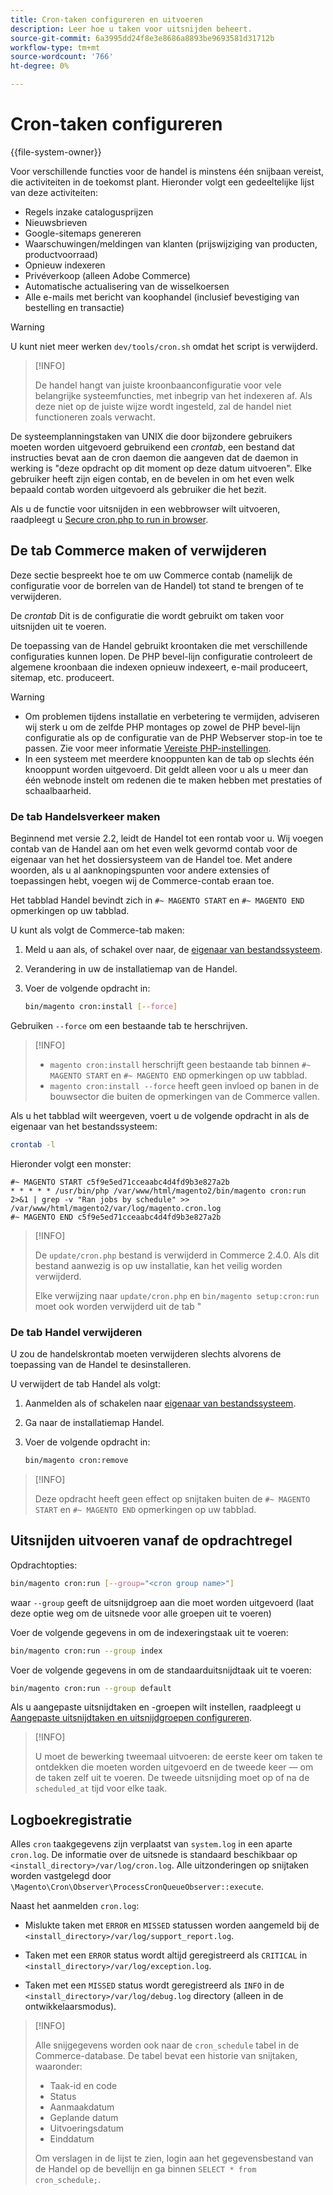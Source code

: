 ```yaml
---
title: Cron-taken configureren en uitvoeren
description: Leer hoe u taken voor uitsnijden beheert.
source-git-commit: 6a3995dd24f8e3e8686a8893be9693581d31712b
workflow-type: tm+mt
source-wordcount: '766'
ht-degree: 0%

---
```



# Cron-taken configureren

{{file-system-owner}}

Voor verschillende functies voor de handel is minstens één snijbaan vereist, die activiteiten in de toekomst plant. Hieronder volgt een gedeeltelijke lijst van deze activiteiten:

- Regels inzake catalogusprijzen
- Nieuwsbrieven
- Google-sitemaps genereren
- Waarschuwingen/meldingen van klanten (prijswijziging van producten, productvoorraad)
- Opnieuw indexeren
- Privéverkoop (alleen Adobe Commerce)
- Automatische actualisering van de wisselkoersen
- Alle e-mails met bericht van koophandel (inclusief bevestiging van bestelling en transactie)

>[!WARNING]
>
>U kunt niet meer werken `dev/tools/cron.sh` omdat het script is verwijderd.

>[!INFO]
>
>De handel hangt van juiste kroonbaanconfiguratie voor vele belangrijke systeemfuncties, met inbegrip van het indexeren af. Als deze niet op de juiste wijze wordt ingesteld, zal de handel niet functioneren zoals verwacht.

De systeemplanningstaken van UNIX die door bijzondere gebruikers moeten worden uitgevoerd gebruikend een _crontab_, een bestand dat instructies bevat aan de cron daemon die aangeven dat de daemon in werking is &quot;deze opdracht op dit moment op deze datum uitvoeren&quot;. Elke gebruiker heeft zijn eigen contab, en de bevelen in om het even welk bepaald contab worden uitgevoerd als gebruiker die het bezit.

Als u de functie voor uitsnijden in een webbrowser wilt uitvoeren, raadpleegt u [Secure cron.php to run in browser](../security/secure-cron-php.md).

## De tab Commerce maken of verwijderen

Deze sectie bespreekt hoe te om uw Commerce contab (namelijk de configuratie voor de borrelen van de Handel) tot stand te brengen of te verwijderen.

De _crontab_ Dit is de configuratie die wordt gebruikt om taken voor uitsnijden uit te voeren.

De toepassing van de Handel gebruikt kroontaken die met verschillende configuraties kunnen lopen. De PHP bevel-lijn configuratie controleert de algemene kroonbaan die indexen opnieuw indexeert, e-mail produceert, sitemap, etc. produceert.

>[!WARNING]
>
>- Om problemen tijdens installatie en verbetering te vermijden, adviseren wij sterk u om de zelfde PHP montages op zowel de PHP bevel-lijn configuratie als op de configuratie van de PHP Webserver stop-in toe te passen. Zie voor meer informatie [Vereiste PHP-instellingen](https://devdocs.magento.com/guides/v2.4/install-gde/prereq/php-settings.html).
>- In een systeem met meerdere knooppunten kan de tab op slechts één knooppunt worden uitgevoerd. Dit geldt alleen voor u als u meer dan één webnode instelt om redenen die te maken hebben met prestaties of schaalbaarheid.


### De tab Handelsverkeer maken

Beginnend met versie 2.2, leidt de Handel tot een rontab voor u. Wij voegen contab van de Handel aan om het even welk gevormd contab voor de eigenaar van het het dossiersysteem van de Handel toe. Met andere woorden, als u al aanknopingspunten voor andere extensies of toepassingen hebt, voegen wij de Commerce-contab eraan toe.

Het tabblad Handel bevindt zich in `#~ MAGENTO START` en `#~ MAGENTO END` opmerkingen op uw tabblad.

U kunt als volgt de Commerce-tab maken:

1. Meld u aan als, of schakel over naar, de [eigenaar van bestandssysteem](https://devdocs.magento.com/guides/v2.4/install-gde/prereq/file-sys-perms-over.html).
1. Verandering in uw de installatiemap van de Handel.
1. Voer de volgende opdracht in:

   ```bash
   bin/magento cron:install [--force]
   ```

Gebruiken `--force` om een bestaande tab te herschrijven.

>[!INFO]
>
>- `magento cron:install` herschrijft geen bestaande tab binnen `#~ MAGENTO START` en `#~ MAGENTO END` opmerkingen op uw tabblad.
>- `magento cron:install --force` heeft geen invloed op banen in de bouwsector die buiten de opmerkingen van de Commerce vallen.


Als u het tabblad wilt weergeven, voert u de volgende opdracht in als de eigenaar van het bestandssysteem:

```bash
crontab -l
```

Hieronder volgt een monster:

```terminal
#~ MAGENTO START c5f9e5ed71cceaabc4d4fd9b3e827a2b
* * * * * /usr/bin/php /var/www/html/magento2/bin/magento cron:run 2>&1 | grep -v "Ran jobs by schedule" >> /var/www/html/magento2/var/log/magento.cron.log
#~ MAGENTO END c5f9e5ed71cceaabc4d4fd9b3e827a2b
```

>[!INFO]
>
>De `update/cron.php` bestand is verwijderd in Commerce 2.4.0. Als dit bestand aanwezig is op uw installatie, kan het veilig worden verwijderd.
>
>Elke verwijzing naar `update/cron.php` en `bin/magento setup:cron:run` moet ook worden verwijderd uit de tab &quot;

### De tab Handel verwijderen

U zou de handelskrontab moeten verwijderen slechts alvorens de toepassing van de Handel te desinstalleren.

U verwijdert de tab Handel als volgt:

1. Aanmelden als of schakelen naar [eigenaar van bestandssysteem](https://devdocs.magento.com/guides/v2.4/install-gde/prereq/file-sys-perms-over.html).
1. Ga naar de installatiemap Handel.
1. Voer de volgende opdracht in:

   ```bash
   bin/magento cron:remove
   ```

>[!INFO]
>
>Deze opdracht heeft geen effect op snijtaken buiten de `#~ MAGENTO START` en `#~ MAGENTO END` opmerkingen op uw tabblad.

## Uitsnijden uitvoeren vanaf de opdrachtregel

Opdrachtopties:

```bash
bin/magento cron:run [--group="<cron group name>"]
```

waar `--group` geeft de uitsnijdgroep aan die moet worden uitgevoerd (laat deze optie weg om de uitsnede voor alle groepen uit te voeren)

Voer de volgende gegevens in om de indexeringstaak uit te voeren:

```bash
bin/magento cron:run --group index
```

Voer de volgende gegevens in om de standaarduitsnijdtaak uit te voeren:

```bash
bin/magento cron:run --group default
```

Als u aangepaste uitsnijdtaken en -groepen wilt instellen, raadpleegt u [Aangepaste uitsnijdtaken en uitsnijdgroepen configureren](../cron/custom-cron.md).

>[!INFO]
>
>U moet de bewerking tweemaal uitvoeren: de eerste keer om taken te ontdekken die moeten worden uitgevoerd en de tweede keer — om de taken zelf uit te voeren. De tweede uitsnijding moet op of na de `scheduled_at` tijd voor elke taak.

## Logboekregistratie

Alles `cron` taakgegevens zijn verplaatst van `system.log` in een aparte `cron.log`.
De informatie over de uitsnede is standaard beschikbaar op `<install_directory>/var/log/cron.log`.
Alle uitzonderingen op snijtaken worden vastgelegd door `\Magento\Cron\Observer\ProcessCronQueueObserver::execute`.

Naast het aanmelden `cron.log`:

- Mislukte taken met `ERROR` en `MISSED` statussen worden aangemeld bij de `<install_directory>/var/log/support_report.log`.

- Taken met een `ERROR` status wordt altijd geregistreerd als `CRITICAL` in `<install_directory>/var/log/exception.log`.

- Taken met een `MISSED` status wordt geregistreerd als `INFO` in de `<install_directory>/var/log/debug.log` directory (alleen in de ontwikkelaarsmodus).

>[!INFO]
>
>Alle snijgegevens worden ook naar de `cron_schedule` tabel in de Commerce-database. De tabel bevat een historie van snijtaken, waaronder:
>
>- Taak-id en code
>- Status
>- Aanmaakdatum
>- Geplande datum
>- Uitvoeringsdatum
>- Einddatum
>
>Om verslagen in de lijst te zien, login aan het gegevensbestand van de Handel op de bevellijn en ga binnen `SELECT * from cron_schedule;`.
